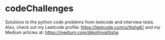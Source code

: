 # codeChallenges
Solutions to the python code problems from leetcode and interview tests.
Also, check out my Leetcode profile: https://leetcode.com/u/ItishaK/
and my Medium articles at: https://medium.com/@kothiyalitisha
